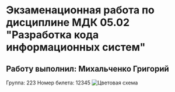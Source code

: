 # Экзаменационная работа по дисциплине МДК 05.02 "Разработка кода информационных систем"
## Работу выполнил: Михальченко Григорий
Группа: 223
Номер билета: 12345
![Цветовая схема](docs/имя_файла_палитры.png)
